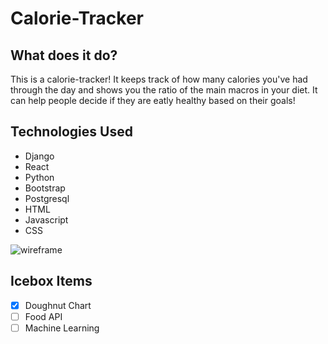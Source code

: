 # Calorie-Tracker

## What does it do?

This is a calorie-tracker! It keeps track of how many calories you've had through the day and shows you the ratio of the main macros in your diet. 
It can help people decide if they are eatly healthy based on their goals!

## Technologies Used
* Django
* React
* Python
* Bootstrap
* Postgresql
* HTML
* Javascript
* CSS

![wireframe](http://via.placeholder.com/200x150 "Title is optional")

## Icebox Items
- [x] Doughnut Chart
- [ ] Food API
- [ ] Machine Learning
